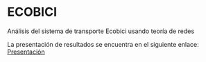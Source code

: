 # ECOBICI
Análisis del sistema de transporte Ecobici usando teoría de redes

La presentación de resultados se encuentra en el siguiente enlace: [Presentación](https://drive.google.com/file/d/10EybnRT-EVCKZdndJonk9Tp2i-H9DusB/view?usp=sharing)
